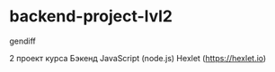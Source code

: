 # backend-project-lvl2
gendiff

2 проект курса Бэкенд JavaScript (node.js) Hexlet (https://hexlet.io)
